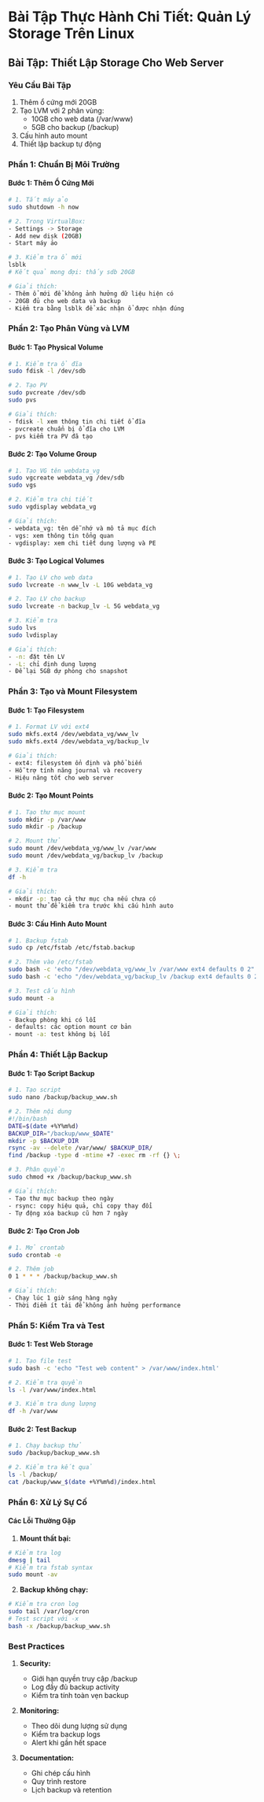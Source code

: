 # Bài Tập Thực Hành Chi Tiết: Quản Lý Storage Trên Linux

## Bài Tập: Thiết Lập Storage Cho Web Server

### Yêu Cầu Bài Tập
1. Thêm ổ cứng mới 20GB
2. Tạo LVM với 2 phân vùng:
   - 10GB cho web data (/var/www)
   - 5GB cho backup (/backup)
3. Cấu hình auto mount
4. Thiết lập backup tự động

### Phần 1: Chuẩn Bị Môi Trường

#### Bước 1: Thêm Ổ Cứng Mới
```bash
# 1. Tắt máy ảo
sudo shutdown -h now

# 2. Trong VirtualBox:
- Settings -> Storage
- Add new disk (20GB)
- Start máy ảo

# 3. Kiểm tra ổ mới
lsblk
# Kết quả mong đợi: thấy sdb 20GB

# Giải thích:
- Thêm ổ mới để không ảnh hưởng dữ liệu hiện có
- 20GB đủ cho web data và backup
- Kiểm tra bằng lsblk để xác nhận ổ được nhận đúng
```

### Phần 2: Tạo Phân Vùng và LVM

#### Bước 1: Tạo Physical Volume
```bash
# 1. Kiểm tra ổ đĩa
sudo fdisk -l /dev/sdb

# 2. Tạo PV
sudo pvcreate /dev/sdb
sudo pvs

# Giải thích:
- fdisk -l xem thông tin chi tiết ổ đĩa
- pvcreate chuẩn bị ổ đĩa cho LVM
- pvs kiểm tra PV đã tạo
```

#### Bước 2: Tạo Volume Group
```bash
# 1. Tạo VG tên webdata_vg
sudo vgcreate webdata_vg /dev/sdb
sudo vgs

# 2. Kiểm tra chi tiết
sudo vgdisplay webdata_vg

# Giải thích:
- webdata_vg: tên dễ nhớ và mô tả mục đích
- vgs: xem thông tin tổng quan
- vgdisplay: xem chi tiết dung lượng và PE
```

#### Bước 3: Tạo Logical Volumes
```bash
# 1. Tạo LV cho web data
sudo lvcreate -n www_lv -L 10G webdata_vg

# 2. Tạo LV cho backup
sudo lvcreate -n backup_lv -L 5G webdata_vg

# 3. Kiểm tra
sudo lvs
sudo lvdisplay

# Giải thích:
- -n: đặt tên LV
- -L: chỉ định dung lượng
- Để lại 5GB dự phòng cho snapshot
```

### Phần 3: Tạo và Mount Filesystem

#### Bước 1: Tạo Filesystem
```bash
# 1. Format LV với ext4
sudo mkfs.ext4 /dev/webdata_vg/www_lv
sudo mkfs.ext4 /dev/webdata_vg/backup_lv

# Giải thích:
- ext4: filesystem ổn định và phổ biến
- Hỗ trợ tính năng journal và recovery
- Hiệu năng tốt cho web server
```

#### Bước 2: Tạo Mount Points
```bash
# 1. Tạo thư mục mount
sudo mkdir -p /var/www
sudo mkdir -p /backup

# 2. Mount thử
sudo mount /dev/webdata_vg/www_lv /var/www
sudo mount /dev/webdata_vg/backup_lv /backup

# 3. Kiểm tra
df -h

# Giải thích:
- mkdir -p: tạo cả thư mục cha nếu chưa có
- mount thử để kiểm tra trước khi cấu hình auto
```

#### Bước 3: Cấu Hình Auto Mount
```bash
# 1. Backup fstab
sudo cp /etc/fstab /etc/fstab.backup

# 2. Thêm vào /etc/fstab
sudo bash -c 'echo "/dev/webdata_vg/www_lv /var/www ext4 defaults 0 2" >> /etc/fstab'
sudo bash -c 'echo "/dev/webdata_vg/backup_lv /backup ext4 defaults 0 2" >> /etc/fstab'

# 3. Test cấu hình
sudo mount -a

# Giải thích:
- Backup phòng khi có lỗi
- defaults: các option mount cơ bản
- mount -a: test không bị lỗi
```

### Phần 4: Thiết Lập Backup

#### Bước 1: Tạo Script Backup
```bash
# 1. Tạo script
sudo nano /backup/backup_www.sh

# 2. Thêm nội dung
#!/bin/bash
DATE=$(date +%Y%m%d)
BACKUP_DIR="/backup/www_$DATE"
mkdir -p $BACKUP_DIR
rsync -av --delete /var/www/ $BACKUP_DIR/
find /backup -type d -mtime +7 -exec rm -rf {} \;

# 3. Phân quyền
sudo chmod +x /backup/backup_www.sh

# Giải thích:
- Tạo thư mục backup theo ngày
- rsync: copy hiệu quả, chỉ copy thay đổi
- Tự động xóa backup cũ hơn 7 ngày
```

#### Bước 2: Tạo Cron Job
```bash
# 1. Mở crontab
sudo crontab -e

# 2. Thêm job
0 1 * * * /backup/backup_www.sh

# Giải thích:
- Chạy lúc 1 giờ sáng hàng ngày
- Thời điểm ít tải để không ảnh hưởng performance
```

### Phần 5: Kiểm Tra và Test

#### Bước 1: Test Web Storage
```bash
# 1. Tạo file test
sudo bash -c 'echo "Test web content" > /var/www/index.html'

# 2. Kiểm tra quyền
ls -l /var/www/index.html

# 3. Kiểm tra dung lượng
df -h /var/www
```

#### Bước 2: Test Backup
```bash
# 1. Chạy backup thử
sudo /backup/backup_www.sh

# 2. Kiểm tra kết quả
ls -l /backup/
cat /backup/www_$(date +%Y%m%d)/index.html
```

### Phần 6: Xử Lý Sự Cố

#### Các Lỗi Thường Gặp
1. **Mount thất bại:**
```bash
# Kiểm tra log
dmesg | tail
# Kiểm tra fstab syntax
sudo mount -av
```

2. **Backup không chạy:**
```bash
# Kiểm tra cron log
sudo tail /var/log/cron
# Test script với -x
bash -x /backup/backup_www.sh
```

### Best Practices

1. **Security:**
   - Giới hạn quyền truy cập /backup
   - Log đầy đủ backup activity
   - Kiểm tra tính toàn vẹn backup

2. **Monitoring:**
   - Theo dõi dung lượng sử dụng
   - Kiểm tra backup logs
   - Alert khi gần hết space

3. **Documentation:**
   - Ghi chép cấu hình
   - Quy trình restore
   - Lịch backup và retention

